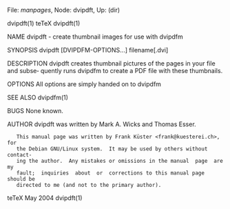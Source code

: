 File: *manpages*,  Node: dvipdft,  Up: (dir)

dvipdft(1)                           teTeX                          dvipdft(1)



NAME
       dvipdft - create thumbnail images for use with dvipdfm

SYNOPSIS
       dvipdft [DVIPDFM-OPTIONS...]  filename[.dvi]

DESCRIPTION
       dvipdft creates thumbnail pictures of the pages in your file and subse‐
       quently runs dvipdfm to create a PDF file with these thumbnails.

OPTIONS
       All options are simply handed on to dvipdfm



SEE ALSO
              dvipdfm(1)

BUGS
       None known.

AUTHOR
       dvipdft was written by Mark A. Wicks and Thomas Esser.

       This manual page was written by Frank Küster <frank@kuesterei.ch>,  for
       the Debian GNU/Linux system.  It may be used by others without contact‐
       ing the author.  Any mistakes or omissions in the manual  page  are  my
       fault;  inquiries  about  or  corrections to this manual page should be
       directed to me (and not to the primary author).



teTeX                              May 2004                         dvipdft(1)
